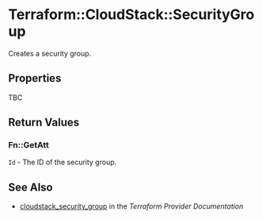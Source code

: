 # Terraform::CloudStack::SecurityGroup

Creates a security group.

## Properties

TBC

## Return Values

### Fn::GetAtt

`Id` - The ID of the security group.

## See Also

* [cloudstack_security_group](https://www.terraform.io/docs/providers/cloudstack/r/security_group.html) in the _Terraform Provider Documentation_